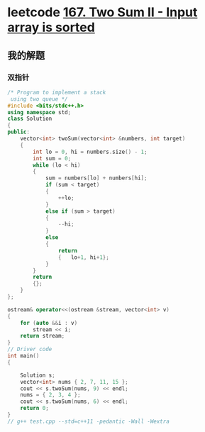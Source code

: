 # leetcode [167. Two Sum II - Input array is sorted](https://leetcode-cn.com/problems/two-sum-ii-input-array-is-sorted/)



## 我的解题



### 双指针

```C++
/* Program to implement a stack
 using two queue */
#include <bits/stdc++.h>
using namespace std;
class Solution
{
public:
	vector<int> twoSum(vector<int> &numbers, int target)
	{
		int lo = 0, hi = numbers.size() - 1;
		int sum = 0;
		while (lo < hi)
		{
			sum = numbers[lo] + numbers[hi];
			if (sum < target)
			{
				++lo;
			}
			else if (sum > target)
			{
				--hi;
			}
			else
			{
				return
				{	lo+1, hi+1};
			}
		}
		return
		{};
	}
};

ostream& operator<<(ostream &stream, vector<int> v)
{
	for (auto &&i : v)
		stream << i;
	return stream;
}
// Driver code
int main()
{

	Solution s;
	vector<int> nums { 2, 7, 11, 15 };
	cout << s.twoSum(nums, 9) << endl;
	nums = { 2, 3, 4 };
	cout << s.twoSum(nums, 6) << endl;
	return 0;
}
// g++ test.cpp --std=c++11 -pedantic -Wall -Wextra


```

